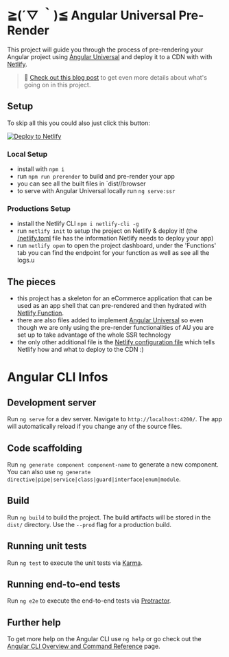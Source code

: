 # ≧(´▽ ｀)≦ Angular Universal Pre-Render

This project will guide you through the process of pre-rendering your Angular project using [Angular Universal](https://angular.io/guide/universal) and deploy it to a CDN with with [Netlify](https://www.netlify.com/?_ga=2.14078323.599079780.1612319207-1714706019.1588285059?utm_source=repo&utm_medium=au-pre-render-tzm&utm_campaign=devex).

> 📓 [Check out this blog post](https://hubs.ly/H0GZfCp0) to get even more details about what's going on in this project.

## Setup

To skip all this you could also just click this button:

[![Deploy to Netlify](https://www.netlify.com/img/deploy/button.svg)](https://app.netlify.com/start/deploy?repository=https://github.com/tzmanics/angular-sanity-template&utm_source=github&utm_medium=ng-prerender-tzm&utm_campaign=devex)

### Local Setup

- install with `npm i`
- run `npm run prerender` to build and pre-render your app
- you can see all the built files in `dist/<project name>/browser
- to serve with Angular Universal locally run `ng serve:ssr`

### Productions Setup

- install the Netlify CLI `npm i netlify-cli -g`
- run `netlify init` to setup the project on Netlify & deploy it! (the [/netlify.toml](/netlify.toml) file has the information Netlify needs to deploy your app)
- run `netlify open` to open the project dashboard, under the 'Functions' tab you can find the endpoint for your function as well as see all the logs.u

## The pieces

- this project has a skeleton for an eCommerce application that can be used as an app shell that can pre-rendered and then hydrated with [Netlify Function](https://www.netlify.com/products/functions/?utm_source=repo&utm_medium=au-prerender-tzm&utm_campaign=devex).
- there are also files added to implement [Angular Universal](https://angular.io/guide/universal) so even though we are only using the pre-render functionalities of AU you are set up to take advantage of the whole SSR technology
- the only other additional file is the [Netlify configuration file](https://docs.netlify.com/configure-builds/file-based-configuration/?utm_source=repo&utm_medium=au-prerender-tzm&utm_campaign=devex) which tells Netlify how and what to deploy to the CDN :)

# Angular CLI Infos

## Development server

Run `ng serve` for a dev server. Navigate to `http://localhost:4200/`. The app will automatically reload if you change any of the source files.

## Code scaffolding

Run `ng generate component component-name` to generate a new component. You can also use `ng generate directive|pipe|service|class|guard|interface|enum|module`.

## Build

Run `ng build` to build the project. The build artifacts will be stored in the `dist/` directory. Use the `--prod` flag for a production build.

## Running unit tests

Run `ng test` to execute the unit tests via [Karma](https://karma-runner.github.io).

## Running end-to-end tests

Run `ng e2e` to execute the end-to-end tests via [Protractor](http://www.protractortest.org/).

## Further help

To get more help on the Angular CLI use `ng help` or go check out the [Angular CLI Overview and Command Reference](https://angular.io/cli) page.
